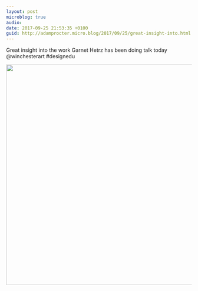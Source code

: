 ```yaml
---
layout: post
microblog: true
audio: 
date: 2017-09-25 21:53:35 +0100
guid: http://adamprocter.micro.blog/2017/09/25/great-insight-into.html
---
```

Great insight into the work Garnet Hetrz has been doing talk today @winchesterart #designedu

<img src="http://discursive.adamprocter.co.uk/uploads/2017/1ee147626f.jpg" width="600" height="600" />
